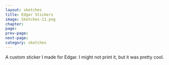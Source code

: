 ```yaml
---
layout: sketches
title: Edgar Stickers
image: Sketches-11.png
chapter: 
page: 
prev-page:
next-page: 
category: sketches
---
```

A custom sticker I made for Edgar. I might not print it, but it was pretty cool.